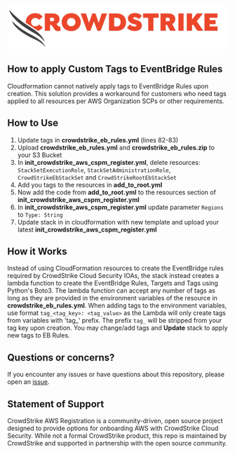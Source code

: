 ![](https://raw.githubusercontent.com/CrowdStrike/falconpy/main/docs/asset/cs-logo.png)

## How to apply Custom Tags to EventBridge Rules

Cloudformation cannot natively apply tags to EventBridge Rules upon creation.  This solution provides a workaround for customers who need tags applied to all resources per AWS Organization SCPs or other requirements.

## How to Use

 1. Update tags in **crowdstrike_eb_rules.yml** (lines 82-83)
 2. Upload **crowdstrike_eb_rules.yml** and **crowdstrike_eb_rules.zip** to your S3 Bucket
 3. In **init_crowdstrike_aws_cspm_register.yml**, delete resources: `StackSetExecutionRole`, `StackSetAdministrationRole`, `CrowdStrikeEbStackSet` and `CrowdStrikeRootEbStackSet`
 4. Add you tags to the resources in **add_to_root.yml**
 5. Now add the code from **add_to_root.yml** to the resources section of **init_crowdstrike_aws_cspm_register.yml**
 6. In **init_crowdstrike_aws_cspm_register.yml** update parameter `Regions` to `Type: String`
 7. Update stack in in cloudformation with new template and upload your latest **init_crowdstrike_aws_cspm_register.yml**

## How it Works

Instead of using CloudFormation resources to create the EventBridge rules required by CrowdStrike Cloud Security IOAs, the stack instead creates a lambda function to create the EventBridge Rules, Targets and Tags using Python's Boto3.  The lambda function can accept any number of tags as long as they are provided in the environment variables of the resource in **crowdstrike_eb_rules.yml**.  When adding tags to the environment variables, use format `tag_<tag_key>: <tag_value>` as the Lambda will only create tags from variables with 'tag_' prefix.  The prefix `tag_` will be stripped from your tag key upon creation.  You may change/add tags and **Update** stack to apply new tags to EB Rules.

## Questions or concerns?

If you encounter any issues or have questions about this repository, please open an [issue](https://github.com/CrowdStrike/cloud-aws-registration-cloudformation/issues/new/choose).

## Statement of Support

CrowdStrike AWS Registration is a community-driven, open source project designed to provide options for onboarding AWS with CrowdStrike Cloud Security. While not a formal CrowdStrike product, this repo is maintained by CrowdStrike and supported in partnership with the open source community.

